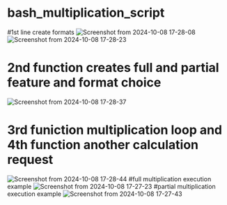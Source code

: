 # bash_multiplication_script
#1st line create formats
![Screenshot from 2024-10-08 17-28-08](https://github.com/user-attachments/assets/eddd0703-0715-4582-872a-e485d0c140d7)
![Screenshot from 2024-10-08 17-28-23](https://github.com/user-attachments/assets/bc1f7d31-31b8-47c6-bae6-6c96dc9331e4)
# 2nd function creates full and partial feature and format choice
![Screenshot from 2024-10-08 17-28-37](https://github.com/user-attachments/assets/8abbebab-809a-49e8-b6c6-16db7fce5bb8)
# 3rd funiction multiplication loop and 4th function another calculation request
![Screenshot from 2024-10-08 17-28-44](https://github.com/user-attachments/assets/e995c07a-9581-4488-8b47-a5e6e8f05c95)
#full multiplication execution example
![Screenshot from 2024-10-08 17-27-23](https://github.com/user-attachments/assets/fcc5d0c8-f5eb-4ef6-9db5-54d803a42b8c)
#partial multiplication execution example
![Screenshot from 2024-10-08 17-27-43](https://github.com/user-attachments/assets/146ea9a5-17d9-4a0f-a98e-8cb580489f2f)
